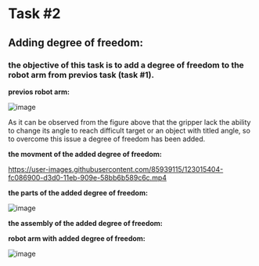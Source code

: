 # Task #2
## Adding degree of freedom: 
### the objective of this task is to add a degree of freedom to the robot arm from previos task (task #1).

**previos robot arm:**

![image](https://user-images.githubusercontent.com/85939115/122607787-c9ced280-d083-11eb-8826-f544e2568368.png)

As it can be observed from the figure above that the gripper lack the ability to change its angle to reach difficult target or an object with titled angle, so to overcome this issue a degree of freedom has been added.

**the movment of the added degree of freedom:**

https://user-images.githubusercontent.com/85939115/123015404-fc086900-d3d0-11eb-909e-58bb6b589c6c.mp4

**the parts of the added degree of freedom:**

![image](https://user-images.githubusercontent.com/85939115/123015446-13475680-d3d1-11eb-9584-95d157c8fdb5.png)

**the assembly of the added degree of freedom:**


**robot arm with added degree of freedom:**

![image](https://user-images.githubusercontent.com/85939115/123012827-a4b3ca00-d3cb-11eb-98a8-f601e659ca49.png)



